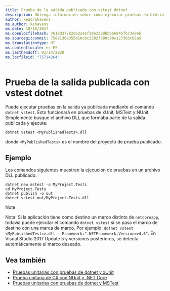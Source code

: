```yaml
---
title: Prueba de la salida publicada con vstest dotnet
description: Obtenga información sobre cómo ejecutar pruebas en bibliotecas publicadas en lugar de código fuente, con el comando dotnet vstest.
author: kendrahavens
ms.author: kehavens
ms.date: 10/18/2017
ms.openlocfilehash: 7618d37782de3a16f1963380bbb56945fb73e8eb
ms.sourcegitcommit: 7588136e355e10cbc2582f389c90c127363c02a5
ms.translationtype: HT
ms.contentlocale: es-ES
ms.lasthandoff: 03/14/2020
ms.locfileid: "75714264"
---
```

# <a name="test-published-output-with-dotnet-vstest"></a>Prueba de la salida publicada con vstest dotnet

Puede ejecutar pruebas en la salida ya publicada mediante el comando `dotnet vstest`. Esto funcionará en pruebas de xUnit, MSTest y NUnit. Simplemente busque el archivo DLL que formaba parte de la salida publicada y ejecute:

```dotnetcli
dotnet vstest <MyPublishedTests>.dll
```

donde `<MyPublishedTests>` es el nombre del proyecto de prueba publicado.

## <a name="example"></a>Ejemplo

Los comandos siguientes muestran la ejecución de pruebas en un archivo DLL publicado.

```dotnetcli
dotnet new mstest -o MyProject.Tests
cd MyProject.Tests
dotnet publish -o out
dotnet vstest out/MyProject.Tests.dll
```

> [!NOTE]
> Nota: Si la aplicación tiene como destino un marco distinto de `netcoreapp`, todavía puede ejecutar el comando `dotnet vstest` si se pasa el marco de destino con una marca de marco. Por ejemplo: `dotnet vstest <MyPublishedTests>.dll --Framework:".NETFramework,Version=v4.6"`. En Visual Studio 2017 Update 5 y versiones posteriores, se detecta automáticamente el marco deseado.

## <a name="see-also"></a>Vea también

- [Pruebas unitarias con pruebas de dotnet y xUnit](unit-testing-with-dotnet-test.md)
- [Prueba unitaria de C# con NUnit y .NET Core](unit-testing-with-nunit.md)
- [Pruebas unitarias con pruebas de dotnet y MSTest](unit-testing-with-mstest.md)
